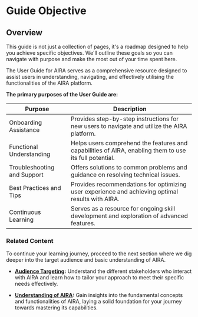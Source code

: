 
# Guide Objective

## Overview

This guide is not just a collection of pages, it's a roadmap designed to help you achieve specific objectives. We'll outline these goals so you can navigate with purpose and make the most out of your time spent here.

The User Guide for AIRA serves as a comprehensive resource designed to assist users in understanding, navigating, and effectively utilising the functionalities of the AIRA platform.

**The primary purposes of the User Guide are:**

| Purpose                   | Description                                                                                       |
|---------------------------|---------------------------------------------------------------------------------------------------|
| Onboarding Assistance     | Provides step-by-step instructions for new users to navigate and utilize the AIRA platform.       |
| Functional Understanding | Helps users comprehend the features and capabilities of AIRA, enabling them to use its full potential. |
| Troubleshooting and Support | Offers solutions to common problems and guidance on resolving technical issues.                   |
| Best Practices and Tips  | Provides recommendations for optimizing user experience and achieving optimal results with AIRA. |
| Continuous Learning       | Serves as a resource for ongoing skill development and exploration of advanced features.          |

### Related Content

To continue your learning journey, proceed to the next section where we dig deeper into the target audience and basic understanding of AIRA.

- **[Audience Targeting](https://github.com/airacommunity/AIRA-User-Guide/blob/main/C.%20Audience%20Targeting.md):** Understand the different stakeholders who interact with AIRA and learn how to tailor your approach to meet their specific needs effectively.

- **[Understanding of AIRA](https://github.com/airacommunity/AIRA-User-Guide/blob/main/D.%20Understanding%20of%20AIRA.md):** Gain insights into the fundamental concepts and functionalities of AIRA, laying a solid foundation for your journey towards mastering its capabilities.
